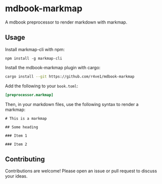 # mdbook-markmap

A mdbook preprocessor to render markdown with markmap.

## Usage

Install markmap-cli with npm:

```
npm install -g markmap-cli
```

Install the mdbook-markmap plugin with cargo:

```bash
cargo install --git https://github.com/r4ve1/mdbook-markmap
```

Add the following to your `book.toml`:

```toml
[preprocessor.markmap]
```

Then, in your markdown files, use the following syntax to render a markmap:

```markmap
# This is a markmap

## Some heading

### Item 1

### Item 2

```

## Contributing

Contributions are welcome! Please open an issue or pull request to discuss your ideas.
